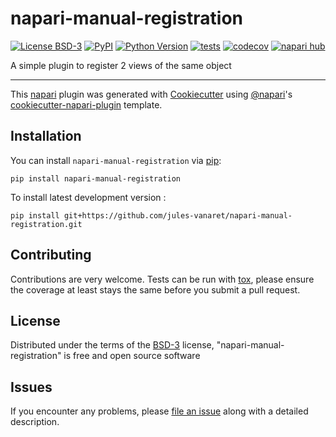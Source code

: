 # napari-manual-registration

[![License BSD-3](https://img.shields.io/pypi/l/napari-manual-registration.svg?color=green)](https://github.com/jules-vanaret/napari-manual-registration/raw/main/LICENSE)
[![PyPI](https://img.shields.io/pypi/v/napari-manual-registration.svg?color=green)](https://pypi.org/project/napari-manual-registration)
[![Python Version](https://img.shields.io/pypi/pyversions/napari-manual-registration.svg?color=green)](https://python.org)
[![tests](https://github.com/jules-vanaret/napari-manual-registration/workflows/tests/badge.svg)](https://github.com/jules-vanaret/napari-manual-registration/actions)
[![codecov](https://codecov.io/gh/jules-vanaret/napari-manual-registration/branch/main/graph/badge.svg)](https://codecov.io/gh/jules-vanaret/napari-manual-registration)
[![napari hub](https://img.shields.io/endpoint?url=https://api.napari-hub.org/shields/napari-manual-registration)](https://napari-hub.org/plugins/napari-manual-registration)

A simple plugin to register 2 views of the same object

----------------------------------

This [napari] plugin was generated with [Cookiecutter] using [@napari]'s [cookiecutter-napari-plugin] template.

<!--
Don't miss the full getting started guide to set up your new package:
https://github.com/napari/cookiecutter-napari-plugin#getting-started

and review the napari docs for plugin developers:
https://napari.org/stable/plugins/index.html
-->

## Installation

You can install `napari-manual-registration` via [pip]:

    pip install napari-manual-registration



To install latest development version :

    pip install git+https://github.com/jules-vanaret/napari-manual-registration.git


## Contributing

Contributions are very welcome. Tests can be run with [tox], please ensure
the coverage at least stays the same before you submit a pull request.

## License

Distributed under the terms of the [BSD-3] license,
"napari-manual-registration" is free and open source software

## Issues

If you encounter any problems, please [file an issue] along with a detailed description.

[napari]: https://github.com/napari/napari
[Cookiecutter]: https://github.com/audreyr/cookiecutter
[@napari]: https://github.com/napari
[MIT]: http://opensource.org/licenses/MIT
[BSD-3]: http://opensource.org/licenses/BSD-3-Clause
[GNU GPL v3.0]: http://www.gnu.org/licenses/gpl-3.0.txt
[GNU LGPL v3.0]: http://www.gnu.org/licenses/lgpl-3.0.txt
[Apache Software License 2.0]: http://www.apache.org/licenses/LICENSE-2.0
[Mozilla Public License 2.0]: https://www.mozilla.org/media/MPL/2.0/index.txt
[cookiecutter-napari-plugin]: https://github.com/napari/cookiecutter-napari-plugin

[file an issue]: https://github.com/jules-vanaret/napari-manual-registration/issues

[napari]: https://github.com/napari/napari
[tox]: https://tox.readthedocs.io/en/latest/
[pip]: https://pypi.org/project/pip/
[PyPI]: https://pypi.org/
